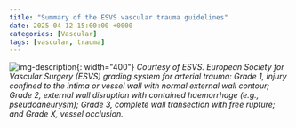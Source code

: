 ```yaml
---
title: "Summary of the ESVS vascular trauma guidelines"
date: 2025-04-12 15:00:00 +0000
categories: [Vascular]
tags: [vascular, trauma]
---
```




![img-description](https://www.ejves.com/cms/10.1016/j.ejvs.2024.12.018/asset/b00eddb4-d1fc-42cb-bf4d-28e6974270ad/main.assets/gr1_lrg.jpg){: width="400"}
_Courtesy of ESVS. European Society for Vascular Surgery (ESVS) grading system for arterial trauma: Grade 1, injury confined to the intima or vessel wall with normal external wall contour; Grade 2, external wall disruption with contained haemorrhage (e.g., pseudoaneurysm); Grade 3, complete wall transection with free rupture; and Grade X, vessel occlusion._
